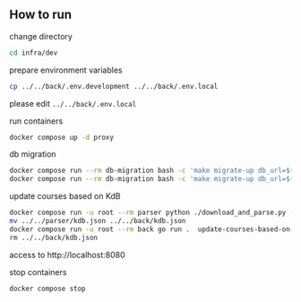## How to run

change directory
```sh
cd infra/dev
```

prepare environment variables
```sh
cp ../../back/.env.development ../../back/.env.local
```

please edit `../../back/.env.local`

run containers
```sh
docker compose up -d proxy
```

db migration
```sh
docker compose run --rm db-migration bash -c 'make migrate-up db_url=${DB_URL}'
docker compose run --rm db-migration bash -c 'make migrate-up db_url=${TEST_DB_URL}'
```

update courses based on KdB
```sh
docker compose run -u root --rm parser python ./download_and_parse.py --year 2024 --output-path kdb.json
mv ../../parser/kdb.json ../../back/kdb.json
docker compose run -u root --rm back go run .  update-courses-based-on-kdb --year 2024 --kdb-json-file-path kdb.json
rm ../../back/kdb.json
```

access to http://localhost:8080

stop containers
```sh
docker compose stop
```
